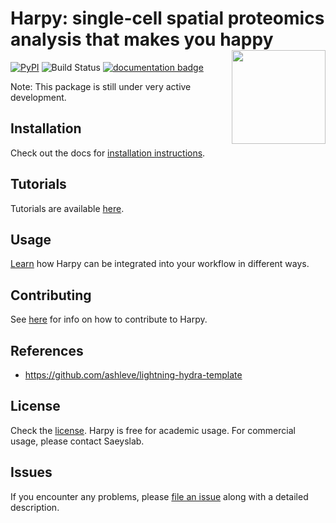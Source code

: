 <!-- These badges won't work while the GitHub repo is private:
[![License BSD-3](https://img.shields.io/pypi/l/harpy.svg?color=green)](https://github.com/saeyslab/harpy/raw/main/LICENSE)
[![PyPI](https://img.shields.io/pypi/v/harpy.svg?color=green)](https://pypi.org/project/harpy)
[![tests](https://github.com/saeyslab/harpy/workflows/tests/badge.svg)](https://github.com/saeyslab/harpy/actions)
[![Python Version](https://img.shields.io/pypi/pyversions/harpy.svg?color=green)](https://python.org)
[![codecov](https://codecov.io/gh/saeyslab/harpy/graph/badge.svg?token=7UXMDWVYFZ)](https://codecov.io/gh/saeyslab/harpy)
[![napari hub](https://img.shields.io/endpoint?url=https://api.napari-hub.org/shields/harpy)](https://napari-hub.org/plugins/harpy)
-->

# **Harpy: single-cell spatial proteomics analysis that makes you happy** <img src="./docs/_static/img/logo.png" align ="right" alt="" width ="150"/>

[![PyPI](https://img.shields.io/pypi/v/harpy-analysis.svg)](https://pypi.org/project/harpy-analysis)
![Build Status](https://github.com//saeyslab/harpy/actions/workflows/build.yaml/badge.svg)
[![documentation badge](https://readthedocs.org/projects/harpy/badge/?version=latest)](https://harpy.readthedocs.io/en/latest/)

Note: This package is still under very active development.

## Installation

Check out the docs for [installation instructions](https://github.com/saeyslab/harpy/blob/main/docs/installation.md).

## Tutorials

Tutorials are available [here](https://harpy.readthedocs.io/en/latest/).

## Usage

[Learn](https://github.com/saeyslab/harpy/blob/main/docs/usage.md) how Harpy can be integrated into your workflow in different ways.

## Contributing

See [here](https://github.com/saeyslab/harpy/blob/main/docs/contributing.md) for info on how to contribute to Harpy.

## References

- https://github.com/ashleve/lightning-hydra-template

## License

Check the [license](https://github.com/saeyslab/harpy/blob/main/LICENSE). Harpy is free for academic usage.
For commercial usage, please contact Saeyslab.

## Issues

If you encounter any problems, please [file an issue] along with a detailed description.

[napari]: https://github.com/napari/napari
[Cookiecutter]: https://github.com/audreyr/cookiecutter
[BSD-3]: http://opensource.org/licenses/BSD-3-Clause
[cookiecutter-napari-plugin]: https://github.com/napari/cookiecutter-napari-plugin
[file an issue]: https://github.com/saeyslab/harpy/issues
[napari]: https://github.com/napari/napari
[tox]: https://tox.readthedocs.io/en/latest/
[pip]: https://pypi.org/project/pip/
[PyPI]: https://pypi.org/
